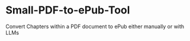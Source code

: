 # Small-PDF-to-ePub-Tool
Convert Chapters within a PDF document to ePub either manually or with LLMs
